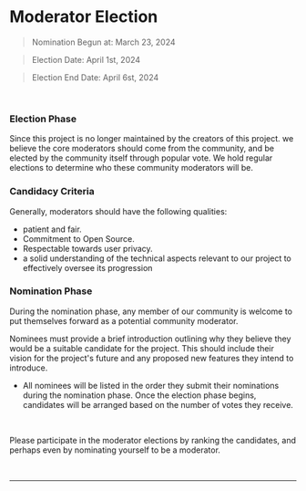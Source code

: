 # Moderator Election


>  Nomination Begun at: March 23, 2024

>  Election Date: April 1st, 2024

>  Election End Date: April 6st, 2024

<br>

### Election Phase

Since this project is no longer maintained by the creators of this project. 
we believe the core moderators should come from the community, and be elected by the community itself through popular vote. 
We hold regular elections to determine who these community moderators will be.

### Candidacy Criteria

Generally, moderators should have the following qualities:

- patient and fair.
- Commitment to Open Source.
- Respectable towards user privacy.
- a solid understanding of the technical aspects relevant to our project to effectively oversee its progression

### Nomination Phase

During the nomination phase, any member of our community is welcome to put themselves forward as a potential community moderator.

Nominees must provide a brief introduction outlining why they believe they would be a suitable candidate for the project. This should include their vision for the project's future and any proposed new features they intend to introduce.

- All nominees will be listed in the order they submit their nominations during the nomination phase. Once the election phase begins, candidates will be arranged based on the number of votes they receive.

<br>

Please participate in the moderator elections by ranking the candidates, and perhaps even by nominating yourself to be a moderator. 

<br>

----

<br>
